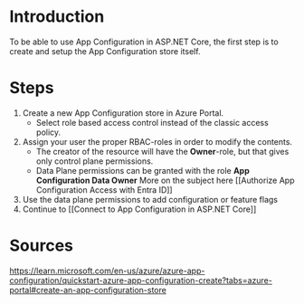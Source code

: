 # Introduction
To be able to use App Configuration in ASP.NET Core, the first step is to create and setup the App Configuration store itself.
# Steps
1. Create a new App Configuration store in Azure Portal.
	- Select role based access control instead of the classic access policy.
2. Assign your user the proper RBAC-roles in order to modify the contents.
	- The creator of the resource will have the **Owner**-role, but that gives only control plane permissions.
	- Data Plane permissions can be granted with the role **App Configuration Data Owner** More on the subject here [[Authorize App Configuration Access with Entra ID]]
3. Use the data plane permissions to add configuration or feature flags
4. Continue to [[Connect to App Configuration in ASP.NET Core]]
# Sources
https://learn.microsoft.com/en-us/azure/azure-app-configuration/quickstart-azure-app-configuration-create?tabs=azure-portal#create-an-app-configuration-store

